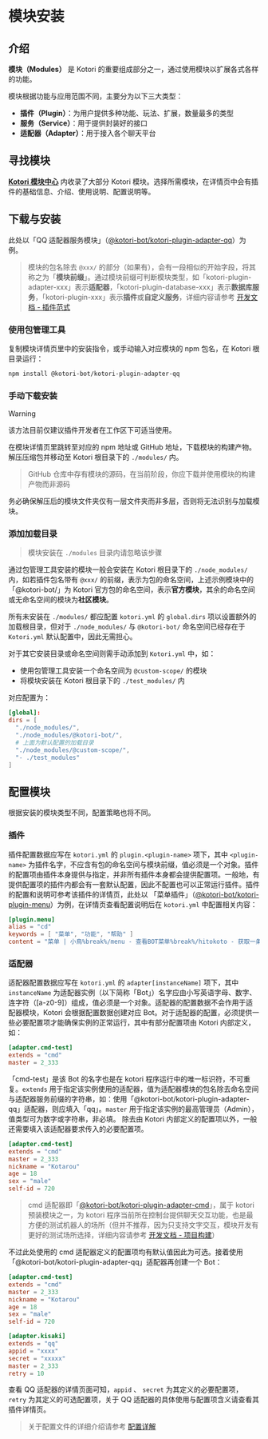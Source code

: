# 模块安装

## 介绍

**模块（Modules）** 是 Kotori 的重要组成部分之一，通过使用模块以扩展各式各样的功能。

模块根据功能与应用范围不同，主要分为以下三大类型：

- **插件（Plugin）**：为用户提供多种功能、玩法、扩展，数量最多的类型
- **服务（Service）**：用于提供封装好的接口
- **适配器（Adapter）**：用于接入各个聊天平台

## 寻找模块

**[Kotori 模块中心](../modules/)** 内收录了大部分 Kotori 模块。选择所需模块，在详情页中会有插件的基础信息、介绍、使用说明、配置说明等。

## 下载与安装

此处以「QQ 适配器服务模块」（[@kotori-bot/kotori-plugin-adapter-qq](../modules/#@kotori-bot/kotori-plugin-adapter-qq)）为例。

> 模块的包名除去 `@xxx/` 的部分（如果有），会有一段相似的开始字段，将其称之为「**模块前缀**」。通过模块前缀可判断模块类型，如「kotori-plugin-adapter-xxx」表示**适配器**，「kotori-plugin-database-xxx」表示**数据库服务**，「kotori-plugin-xxx」表示**插件**或**自定义服务**，详细内容请参考 [开发文档 - 插件范式](../guide/modules/plugin)

### 使用包管理工具

复制模块详情页里中的安装指令，或手动输入对应模块的 npm 包名，在 Kotori 根目录运行：

```bash
npm install @kotori-bot/kotori-plugin-adapter-qq
```

### 手动下载安装

> [!WARNING]
> 该方法目前仅建议插件开发者在工作区下可适当使用。

在模块详情页里跳转至对应的 npm 地址或 GitHub 地址，下载模块的构建产物。
解压压缩包并移动至 Kotori 根目录下的 `./modules/` 内。

> GitHub 仓库中存有模块的源码，在当前阶段，你应下载并使用模块的构建产物而非源码

务必确保解压后的模块文件夹仅有一层文件夹而非多层，否则将无法识别与加载模块。

### 添加加载目录

> 模块安装在 `./modules` 目录内请忽略该步骤

通过包管理工具安装的模块一般会安装在 Kotori 根目录下的 `./node_modules/` 内，如若插件包名带有 `@xxx/` 的前缀，表示为包的命名空间，上述示例模块中的「@kotori-bot/」为 Kotori 官方包的命名空间，表示**官方模块**，其余的命名空间或无命名空间的模块为**社区模块**。

所有未安装在 `./modules/` 都应配置 `kotori.yml` 的 `global.dirs` 项以设置额外的加载根目录，但对于 `./node_modules/` 与 `@kotori-bot/` 命名空间已经存在于 `Kotori.yml` 默认配置中，因此无需担心。

对于其它安装目录或命名空间则需手动添加到 `Kotori.yml` 中，如：

- 使用包管理工具安装一个命名空间为 `@custom-scope/` 的模块
- 将模块安装在 Kotori 根目录下的 `./test_modules/` 内

对应配置为：

```toml
[global]:
dirs = [
  "./node_modules/",
  "./node_modules/@kotori-bot/",
  # 上面为默认配置的加载目录
  "./node_modules/@custom-scope/",
  "- ./test_modules"
]
```

## 配置模块

根据安装的模块类型不同，配置策略也将不同。

### 插件

插件配置数据应写在 `kotori.yml` 的 `plugin.<plugin-name>` 项下，其中 `<plugin-name>` 为插件名字，不应含有包的命名空间与模块前缀，值必须是一个对象。插件的配置项由插件本身提供与指定，并非所有插件本身都会提供配置项。一般地，有提供配置项的插件内都会有一套默认配置，因此不配置也可以正常运行插件。插件的配置和说明可参考该插件的详情页，此处以 「菜单插件」（[@kotori-bot/kotori-plugin-menu](../modules/#@kotori-bot/kotori-plugin-menu)）为例，在详情页查看配置说明后在 `kotori.yml` 中配置相关内容：

```toml
[plugin.menu]
alias = "cd"
keywords = [ "菜单", "功能", "帮助" ]
content = "菜单 | 小鳥%break%/menu - 查看BOT菜单%break%/hitokoto - 获取一条一言%break%ByHotaru"
```

### 适配器

适配器配置数据应写在 `kotori.yml` 的 `adapter[instanceName]` 项下，其中 `instanceName` 为适配器实例（以下简称「Bot」）名字应由小写英语字母、数字、连字符（\[a-z0-9\]）组成，值必须是一个对象。适配器的配置数据不会作用于适配器模块，Kotori 会根据配置数据创建对应 Bot。对于适配器的配置，必须提供一些必要配置项才能确保实例的正常运行，其中有部分配置项由 Kotori 内部定义，如：

```toml
[adapter.cmd-test]
extends = "cmd"
master = 2_333
```

「cmd-test」是该 Bot 的名字也是在 kotori 程序运行中的唯一标识符，不可重复。`extends` 用于指定该实例使用的适配器，值为适配器模块的包名除去命名空间与适配器服务前缀的字符串，如：使用「@kotori-bot/kotori-plugin-adapter-qq」适配器，则应填入「qq」。`master` 用于指定该实例的最高管理员（Admin），值类型可为数字或字符串，非必填。
除去由 Kotori 内部定义的配置项以外，一般还需要填入该适配器要求传入的必要配置项。

```toml
[adapter.cmd-test]
extends = "cmd"
master = 2_333
nickname = "Kotarou"
age = 18
sex = "male"
self-id = 720
```

> cmd 适配器即「[@kotori-bot/kotori-plugin-adapter-cmd](../modules/#@kotori-bot/kotori-plugin-adapter-cmd)」，属于 kotori 预装模块之一，为 kotori 程序当前所在控制台提供聊天交互功能，也是最方便的测试机器人的场所（但并不推荐，因为只支持文字交互，模块开发有更好的测试场所选择，详细内容请参考 [开发文档 - 项目构建](../guide/start/setup)）

不过此处使用的 cmd 适配器定义的配置项均有默认值因此为可选。接着使用「@kotori-bot/kotori-plugin-adapter-qq」适配器再创建一个 Bot：

```toml
[adapter.cmd-test]
extends = "cmd"
master = 2_333
nickname = "Kotarou"
age = 18
sex = "male"
self-id = 720

[adapter.kisaki]
extends = "qq"
appid = "xxxx"
secret = "xxxxx"
master = 2_333
retry = 10
```

查看 QQ 适配器的详情页面可知，`appid` 、 `secret` 为其定义的必要配置项，`retry` 为其定义的可选配置项，关于 QQ 适配器的具体使用与配置项含义请查看其插件详情页。

> 关于配置文件的详细介绍请参考 [配置详解](./config)
